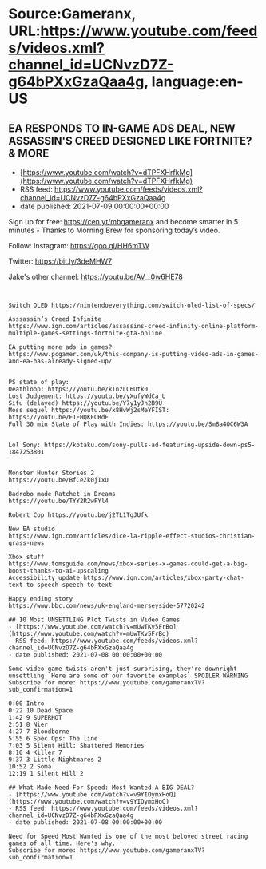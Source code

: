 # Source:Gameranx, URL:https://www.youtube.com/feeds/videos.xml?channel_id=UCNvzD7Z-g64bPXxGzaQaa4g, language:en-US

## EA RESPONDS TO IN-GAME ADS DEAL, NEW ASSASSIN'S CREED DESIGNED LIKE FORTNITE? & MORE
 - [https://www.youtube.com/watch?v=dTPFXHrfkMg](https://www.youtube.com/watch?v=dTPFXHrfkMg)
 - RSS feed: https://www.youtube.com/feeds/videos.xml?channel_id=UCNvzD7Z-g64bPXxGzaQaa4g
 - date published: 2021-07-09 00:00:00+00:00

Sign up for free: https://cen.yt/mbgameranx and become smarter in 5 minutes - Thanks to Morning Brew for sponsoring today’s video.


Follow:
 Instagram: https://goo.gl/HH6mTW​​​​​​​

Twitter: https://bit.ly/3deMHW7​​​​​​​

Jake's other channel: https://youtu.be/AV__0w6HE78




 ~~~~STORIES~~~~


Switch OLED https://nintendoeverything.com/switch-oled-list-of-specs/

Asssassin’s Creed Infinite
https://www.ign.com/articles/assassins-creed-infinity-online-platform-multiple-games-settings-fortnite-gta-online

EA putting more ads in games?
https://www.pcgamer.com/uk/this-company-is-putting-video-ads-in-games-and-ea-has-already-signed-up/


PS state of play:
Deathloop: https://youtu.be/kTnzLC6Utk0
Lost Judgement: https://youtu.be/yXufyWdCa_U
Sifu (delayed) https://youtu.be/Y7y1yJn2B9U
Moss sequel https://youtu.be/x8HvWj2sMeYFIST: https://youtu.be/E1EHQKECRdE
Full 30 min State of Play with Indies: https://youtu.be/Sm8a4OC6W3A


Lol Sony: https://kotaku.com/sony-pulls-ad-featuring-upside-down-ps5-1847253801


Monster Hunter Stories 2
https://youtu.be/BfCeZk0jIxU

Badrobo made Ratchet in Dreams
https://youtu.be/TYY2R2wFYl4

Robert Cop https://youtu.be/j2TL1TgJUfk

New EA studio
https://www.ign.com/articles/dice-la-ripple-effect-studios-christian-grass-news

Xbox stuff
https://www.tomsguide.com/news/xbox-series-x-games-could-get-a-big-boost-thanks-to-ai-upscaling
Accessibility update https://www.ign.com/articles/xbox-party-chat-text-to-speech-speech-to-text

Happy ending story
https://www.bbc.com/news/uk-england-merseyside-57720242

## 10 Most UNSETTLING Plot Twists in Video Games
 - [https://www.youtube.com/watch?v=mUwTKv5FrBo](https://www.youtube.com/watch?v=mUwTKv5FrBo)
 - RSS feed: https://www.youtube.com/feeds/videos.xml?channel_id=UCNvzD7Z-g64bPXxGzaQaa4g
 - date published: 2021-07-08 00:00:00+00:00

Some video game twists aren't just surprising, they're downright unsettling. Here are some of our favorite examples. SPOILER WARNING
Subscribe for more: https://www.youtube.com/gameranxTV?sub_confirmation=1

0:00 Intro
0:22 10 Dead Space
1:42 9 SUPERHOT
2:51 8 Nier 
4:27 7 Bloodborne 
5:55 6 Spec Ops: The line 
7:03 5 Silent Hill: Shattered Memories
8:10 4 Killer 7
9:37 3 Little Nightmares 2
10:52 2 Soma
12:19 1 Silent Hill 2

## What Made Need For Speed: Most Wanted A BIG DEAL?
 - [https://www.youtube.com/watch?v=v9YIOymxHoQ](https://www.youtube.com/watch?v=v9YIOymxHoQ)
 - RSS feed: https://www.youtube.com/feeds/videos.xml?channel_id=UCNvzD7Z-g64bPXxGzaQaa4g
 - date published: 2021-07-08 00:00:00+00:00

Need for Speed Most Wanted is one of the most beloved street racing games of all time. Here's why.
Subscribe for more: https://www.youtube.com/gameranxTV?sub_confirmation=1

